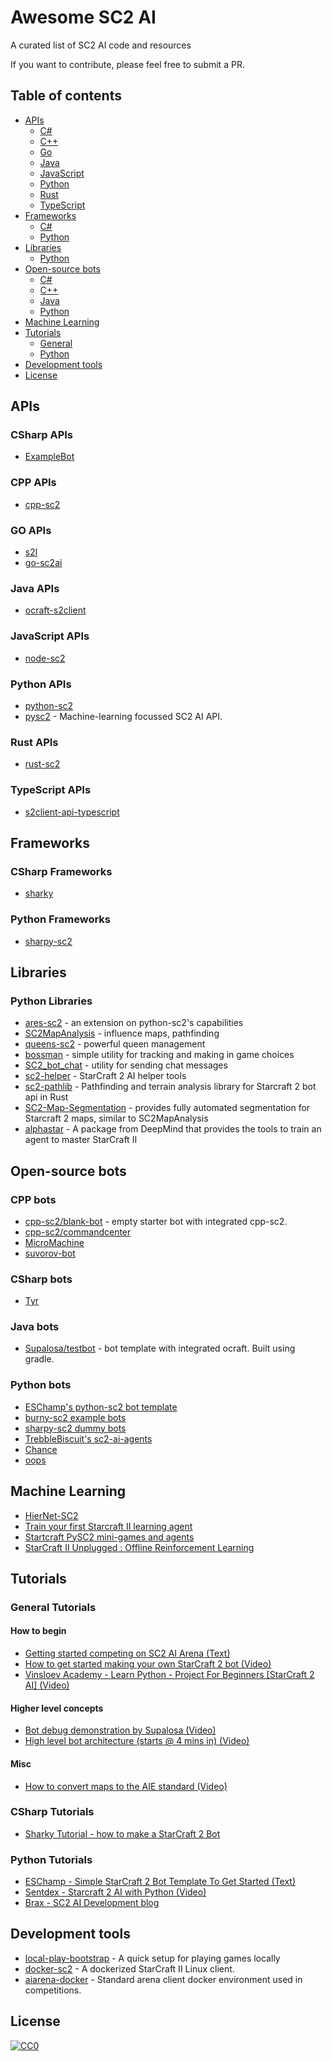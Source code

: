 # Awesome SC2 AI 
A curated list of SC2 AI code and resources

If you want to contribute, please feel free to submit a PR.

## Table of contents

  - [APIs](#apis)
    - [C#](#csharp-apis)
    - [C++](#cpp-apis)
    - [Go](#go-apis)
    - [Java](#java-apis)
    - [JavaScript](#javascript-apis)
    - [Python](#python-apis)
    - [Rust](#rust-apis)
    - [TypeScript](#typescript-apis)
  - [Frameworks](#frameworks)
    - [C#](#csharp-frameworks)
    - [Python](#python-frameworks)
  - [Libraries](#libraries)
    - [Python](#python-libraries)
  - [Open-source bots](#open-source-bots)
    - [C#](#csharp-bots)
    - [C++](#cpp-bots)
    - [Java](#java-bots)
    - [Python](#python-bots)
  - [Machine Learning](#machine-learning)
  - [Tutorials](#tutorials)
    - [General](#general-tutorials)
    - [Python](#python-tutorials)
  - [Development tools](#development-tools)
  - [License](#license)

## APIs

### CSharp APIs

* [ExampleBot](https://github.com/SimonPrins/ExampleBot)

### CPP APIs

* [cpp-sc2](https://github.com/cpp-sc2/cpp-sc2)

### GO APIs

* [s2l](https://github.com/aiseeq/s2l)
* [go-sc2ai](https://github.com/chippydip/go-sc2ai)

### Java APIs

* [ocraft-s2client](https://github.com/ocraft/ocraft-s2client)

### JavaScript APIs

* [node-sc2](https://github.com/node-sc2/core)

### Python APIs

* [python-sc2](https://github.com/BurnySc2/python-sc2)
* [pysc2](https://github.com/google-deepmind/pysc2) - Machine-learning focussed SC2 AI API.

### Rust APIs

* [rust-sc2](https://github.com/UltraMachine/rust-sc2)

### TypeScript APIs

* [s2client-api-typescript](https://github.com/Zamiell/s2client-api-typescript)


## Frameworks

### CSharp Frameworks

* [sharky](https://github.com/sharknice/Sharky)

### Python Frameworks
* [sharpy-sc2](https://github.com/DrInfy/sharpy-sc2)

## Libraries

### Python Libraries

* [ares-sc2](https://github.com/AresSC2/ares-sc2/) - an extension on python-sc2's capabilities
* [SC2MapAnalysis](https://github.com/spudde123/SC2MapAnalysis) - influence maps, pathfinding
* [queens-sc2](https://github.com/raspersc2/queens-sc2) - powerful queen management
* [bossman](https://github.com/lladdy/bossman) - simple utility for tracking and making in game choices
* [SC2_bot_chat](https://github.com/savelas81/SC2_bot_chat) - utility for sending chat messages
* [sc2-helper](https://github.com/danielvschoor/sc2-helper) - StarCraft 2 AI helper tools
* [sc2-pathlib](https://github.com/DrInfy/sc2-pathlib) - Pathfinding and terrain analysis library for Starcraft 2 bot api in Rust
* [SC2-Map-Segmentation](https://github.com/Kowalski1024/SC2-Map-Segmentation) - provides fully automated segmentation for Starcraft 2 maps, similar to SC2MapAnalysis
* [alphastar](https://github.com/google-deepmind/alphastar) - A package from DeepMind that provides the tools to train an agent to master StarCraft II

## Open-source bots

### CPP bots

* [cpp-sc2/blank-bot](https://github.com/cpp-sc2/blank-bot) - empty starter bot with integrated cpp-sc2.
* [cpp-sc2/commandcenter](https://github.com/cpp-sc2/commandcenter)
* [MicroMachine](https://github.com/RaphaelRoyerRivard/MicroMachine)
* [suvorov-bot](https://github.com/alkurbatov/suvorov-bot)

### CSharp bots

* [Tyr](https://github.com/SimonPrins/TyrSc2)

### Java bots

* [Supalosa/testbot](https://github.com/Supalosa/testbot) - bot template with integrated ocraft. Built using gradle.

### Python bots

* [ESChamp's python-sc2 bot template](https://github.com/eschampstudio/python-sc2-bot-template)
* [burny-sc2 example bots](https://github.com/BurnySc2/python-sc2/tree/develop/examples)
* [sharpy-sc2 dummy bots](https://github.com/DrInfy/sharpy-sc2/tree/develop/dummies)
* [TrebbleBiscuit's sc2-ai-agents](https://github.com/TrebbleBiscuit/sc2-ai-agents/)
* [Chance](https://github.com/lladdy/chance-sc2)
* [oops](https://github.com/raspersc2/oops)

## Machine Learning
* [HierNet-SC2](https://github.com/liuruoze/HierNet-SC2)
* [Train your first Starcraft II learning agent](https://soygema.github.io/starcraftII_machine_learning/)
* [Startcraft PySC2 mini-games and agents](https://github.com/SoyGema/Startcraft_pysc2_minigames)
* [StarCraft II Unplugged : Offline Reinforcement Learning](https://gema-parreno-piqueras.medium.com/starcraft-ii-unplugged-offline-reinforcement-learning-part-i-1c9192fc03b)

## Tutorials

### General Tutorials

#### How to begin
* [Getting started competing on SC2 AI Arena (Text)](https://aiarena.net/wiki/bot-development/getting-started/)
* [How to get started making your own StarCraft 2 bot (Video)](https://www.youtube.com/watch?v=qcRZydXKgi0)
* [Vinsloev Academy - Learn Python - Project For Beginners [StarCraft 2 AI] (Video)](https://www.youtube.com/watch?v=4GsdHM1wBTg)

#### Higher level concepts
* [Bot debug demonstration by Supalosa (Video)](https://www.youtube.com/watch?v=RoOdi8w3dW4)
* [High level bot architecture (starts @ 4 mins in) (Video)](https://youtu.be/qcRZydXKgi0?t=246)

#### Misc
* [How to convert maps to the AIE standard (Video)](https://www.youtube.com/watch?v=lTBFy-R01Wo)

### CSharp Tutorials
* [Sharky Tutorial - how to make a StarCraft 2 Bot](https://www.youtube.com/watch?v=2Tf0jLTJQME)

### Python Tutorials

* [ESChamp - Simple StarCraft 2 Bot Template To Get Started (Text)](https://community.eschamp.com/t/simple-starcraft-2-bot-template-to-get-started/155)
* [Sentdex - Starcraft 2 AI with Python (Video)](https://www.youtube.com/watch?v=HlLK5BA0wT0&list=PLQVvvaa0QuDcBby2qVDsDv41GghEQfr5E)
* [Brax - SC2 AI Development blog](https://brax.gg/category/starcraft/)

## Development tools

* [local-play-bootstrap](https://github.com/aiarena/local-play-bootstrap) - A quick setup for playing games locally
* [docker-sc2](https://github.com/cpp-sc2/docker-sc2) - A dockerized StarCraft II Linux client.
* [aiarena-docker](https://github.com/aiarena/aiarena-docker) - Standard arena client docker environment used in competitions.


## License

[![CC0](https://licensebuttons.net/p/zero/1.0/88x31.png)](https://creativecommons.org/publicdomain/zero/1.0/)
